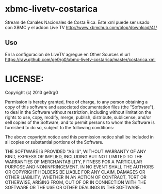 xbmc-livetv-costarica
================
Stream de Canales Nacionales de Costa Rica. Este xml puede ser usado con XBMC
y el addon Live TV http://www.xbmchub.com/blog/download/41/ 

Uso
----------------
En la configuracion de LiveTV agregue en Other Sources el url
https://raw.github.com/ge0rg0/xbmc-livetv-costarica/master/costarica.xml

LICENSE:
================

Copyright (c) 2013 ge0rg0

Permission is hereby granted, free of charge, to any person
obtaining a copy of this software and associated documentation
files (the "Software"), to deal in the Software without
restriction, including without limitation the rights to use,
copy, modify, merge, publish, distribute, sublicense, and/or sell
copies of the Software, and to permit persons to whom the
Software is furnished to do so, subject to the following
conditions:

The above copyright notice and this permission notice shall be
included in all copies or substantial portions of the Software.

THE SOFTWARE IS PROVIDED "AS IS", WITHOUT WARRANTY OF ANY KIND,
EXPRESS OR IMPLIED, INCLUDING BUT NOT LIMITED TO THE WARRANTIES
OF MERCHANTABILITY, FITNESS FOR A PARTICULAR PURPOSE AND
NONINFRINGEMENT. IN NO EVENT SHALL THE AUTHORS OR COPYRIGHT
HOLDERS BE LIABLE FOR ANY CLAIM, DAMAGES OR OTHER LIABILITY,
WHETHER IN AN ACTION OF CONTRACT, TORT OR OTHERWISE, ARISING
FROM, OUT OF OR IN CONNECTION WITH THE SOFTWARE OR THE USE OR
OTHER DEALINGS IN THE SOFTWARE.

